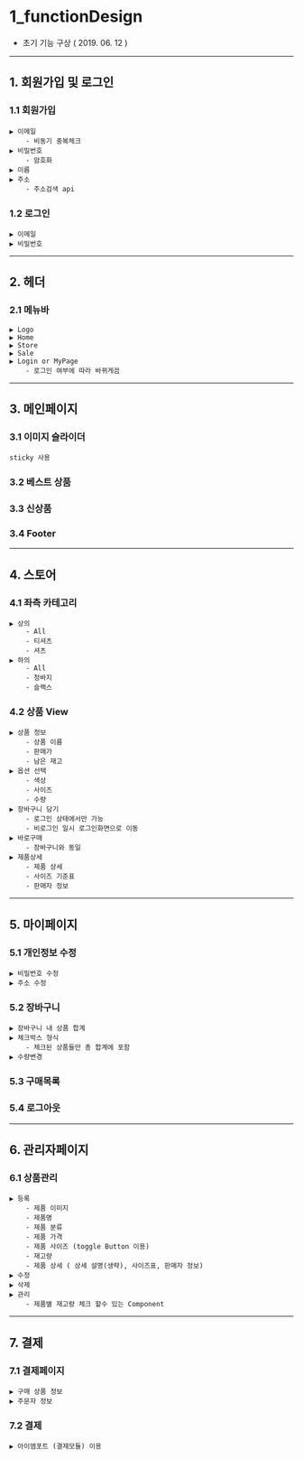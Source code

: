 # 1_functionDesign 

- 초기 기능 구상 ( 2019. 06. 12 )

<hr>

## 1. 회원가입 및 로그인 
### 1.1 회원가입
```
▶ 이메일
    - 비동기 중복체크
▶ 비밀번호 
    - 암호화 
▶ 이름 
▶ 주소 
    - 주소검색 api 
```

### 1.2 로그인
```
▶ 이메일 
▶ 비밀번호 
```    
<hr>

## 2. 헤더 
### 2.1 메뉴바 
```
▶ Logo 
▶ Home 
▶ Store 
▶ Sale 
▶ Login or MyPage 
    - 로그인 여부에 따라 바뀌게끔 
```

<hr>

## 3. 메인페이지
### 3.1 이미지 슬라이더 
```
sticky 사용 
```
### 3.2 베스트 상품
### 3.3 신상품
### 3.4 Footer

<hr>

## 4. 스토어 
### 4.1 좌측 카테고리 
```
▶ 상의 
    - All
    - 티셔츠 
    - 셔츠 
▶ 하의 
    - All
    - 청바지
    - 슬랙스 
```
### 4.2 상품 View 
```
▶ 상품 정보 
    - 상품 이름 
    - 판매가 
    - 남은 재고 
▶ 옵션 선택 
    - 색상 
    - 사이즈 
    - 수량
▶ 장바구니 담기 
    - 로그인 상태에서만 가능 
    - 비로그인 일시 로그인화면으로 이동 
▶ 바로구매 
    - 장바구니와 동일 
▶ 제품상세
    - 제품 상세 
    - 사이즈 기준표 
    - 판매자 정보 
```

<hr>

## 5. 마이페이지
### 5.1 개인정보 수정
```
▶ 비밀번호 수정 
▶ 주소 수정 
``` 
### 5.2 장바구니
```
▶ 장바구니 내 상품 합계 
▶ 체크박스 형식 
    - 체크된 상품들만 총 합계에 포함 
▶ 수량변경 
```
### 5.3 구매목록 
### 5.4 로그아웃 

<hr>

## 6. 관리자페이지
### 6.1 상품관리 
```
▶ 등록 
    - 제품 이미지 
    - 제품명 
    - 제품 분류
    - 제품 가격 
    - 제품 사이즈 (toggle Button 이용) 
    - 재고량 
    - 제품 상세 ( 상세 설명(생략), 사이즈표, 판매자 정보) 
▶ 수정 
▶ 삭제 
▶ 관리 
    - 제품별 재고량 체크 할수 있는 Component 
```    

<hr> 

## 7. 결제 
### 7.1 결제페이지 
```
▶ 구매 상품 정보 
▶ 주문자 정보 
```
### 7.2 결제 
```
▶ 아이엠포트 (결제모듈) 이용 
```